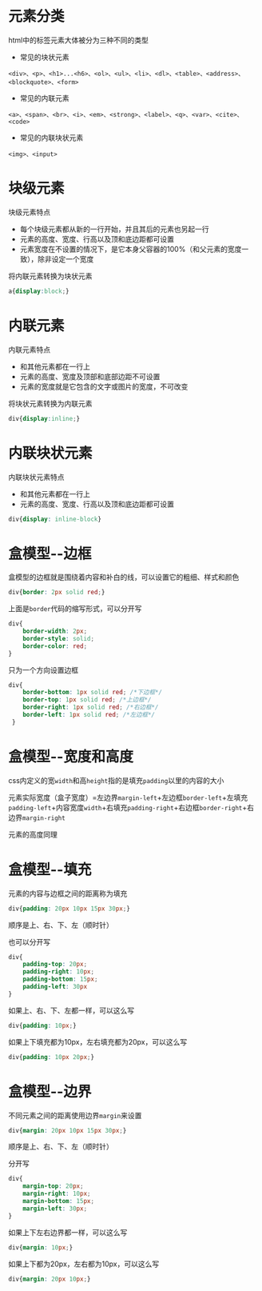 # 元素分类

html中的标签元素大体被分为三种不同的类型

- 常见的块状元素

`<div>、<p>、<h1>...<h6>、<ol>、<ul>、<li>、<dl>、<table>、<address>、<blockquote>、<form>`

- 常见的内联元素

`<a>、<span>、<br>、<i>、<em>、<strong>、<label>、<q>、<var>、<cite>、<code>`

- 常见的内联块状元素

`<img>、<input>`

# 块级元素

块级元素特点

- 每个块级元素都从新的一行开始，并且其后的元素也另起一行
- 元素的高度、宽度、行高以及顶和底边距都可设置
- 元素宽度在不设置的情况下，是它本身父容器的100%（和父元素的宽度一致），除非设定一个宽度

将内联元素转换为块状元素

```css
a{display:block;}
```

# 内联元素

内联元素特点

- 和其他元素都在一行上
- 元素的高度、宽度及顶部和底部边距不可设置
- 元素的宽度就是它包含的文字或图片的宽度，不可改变

将块状元素转换为内联元素

```css
div{display:inline;}
```

# 内联块状元素

内联块状元素特点

- 和其他元素都在一行上
- 元素的高度、宽度、行高以及顶和底边距都可设置

```css
div{display: inline-block}
```

# 盒模型--边框

盒模型的边框就是围绕着内容和补白的线，可以设置它的粗细、样式和颜色

```css
div{border: 2px solid red;}
```

上面是`border`代码的缩写形式，可以分开写

```css
div{
    border-width: 2px;
    border-style: solid;
    border-color: red;
}
```

只为一个方向设置边框

```css
div{
    border-bottom: 1px solid red; /*下边框*/
    border-top: 1px solid red; /*上边框*/
    border-right: 1px solid red; /*右边框*/
    border-left: 1px solid red; /*左边框*/
 }
```

# 盒模型--宽度和高度

css内定义的宽`width`和高`height`指的是填充`padding`以里的内容的大小

元素实际宽度（盒子宽度）=左边界`margin-left`+左边框`border-left`+左填充`padding-left`+内容宽度`width`+右填充`padding-right`+右边框`border-right`+右边界`margin-right`

元素的高度同理

# 盒模型--填充

元素的内容与边框之间的距离称为填充

```css
div{padding: 20px 10px 15px 30px;}
```

顺序是上、右、下、左（顺时针）

也可以分开写

```css
div{
    padding-top: 20px;
    padding-right: 10px;
    padding-bottom: 15px;
    padding-left: 30px
}
```

如果上、右、下、左都一样，可以这么写

```css
div{padding: 10px;}
```

如果上下填充都为10px，左右填充都为20px，可以这么写

```css
div{padding: 10px 20px;}
```

# 盒模型--边界

不同元素之间的距离使用边界`margin`来设置

```css
div{margin: 20px 10px 15px 30px;}
```

顺序是上、右、下、左（顺时针）

分开写

```css
div{
    margin-top: 20px;
    margin-right: 10px;
    margin-bottom: 15px;
    margin-left: 30px;
}
```

如果上下左右边界都一样，可以这么写

```css
div{margin: 10px;}
```

如果上下都为20px，左右都为10px，可以这么写

```css
div{margin: 20px 10px;}
```













